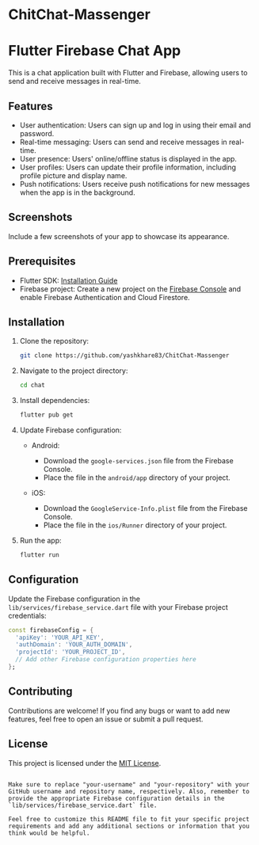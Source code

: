# ChitChat-Massenger

# Flutter Firebase Chat App

This is a chat application built with Flutter and Firebase, allowing users to send and receive messages in real-time.

## Features

- User authentication: Users can sign up and log in using their email and password.
- Real-time messaging: Users can send and receive messages in real-time.
- User presence: Users' online/offline status is displayed in the app.
- User profiles: Users can update their profile information, including profile picture and display name.
- Push notifications: Users receive push notifications for new messages when the app is in the background.

## Screenshots

Include a few screenshots of your app to showcase its appearance.

## Prerequisites

- Flutter SDK: [Installation Guide](https://flutter.dev/docs/get-started/install)
- Firebase project: Create a new project on the [Firebase Console](https://console.firebase.google.com) and enable Firebase Authentication and Cloud Firestore.

## Installation

1. Clone the repository:

   ```bash
   git clone https://github.com/yashkhare83/ChitChat-Massenger
   ```

2. Navigate to the project directory:

   ```bash
   cd chat
   ```

3. Install dependencies:

   ```bash
   flutter pub get
   ```

4. Update Firebase configuration:

   - Android:
     - Download the `google-services.json` file from the Firebase Console.
     - Place the file in the `android/app` directory of your project.

   - iOS:
     - Download the `GoogleService-Info.plist` file from the Firebase Console.
     - Place the file in the `ios/Runner` directory of your project.

5. Run the app:

   ```bash
   flutter run
   ```

## Configuration

Update the Firebase configuration in the `lib/services/firebase_service.dart` file with your Firebase project credentials:

```dart
const firebaseConfig = {
  'apiKey': 'YOUR_API_KEY',
  'authDomain': 'YOUR_AUTH_DOMAIN',
  'projectId': 'YOUR_PROJECT_ID',
  // Add other Firebase configuration properties here
};
```

## Contributing

Contributions are welcome! If you find any bugs or want to add new features, feel free to open an issue or submit a pull request.

## License

This project is licensed under the [MIT License](LICENSE).

```

Make sure to replace "your-username" and "your-repository" with your GitHub username and repository name, respectively. Also, remember to provide the appropriate Firebase configuration details in the `lib/services/firebase_service.dart` file.

Feel free to customize this README file to fit your specific project requirements and add any additional sections or information that you think would be helpful.
